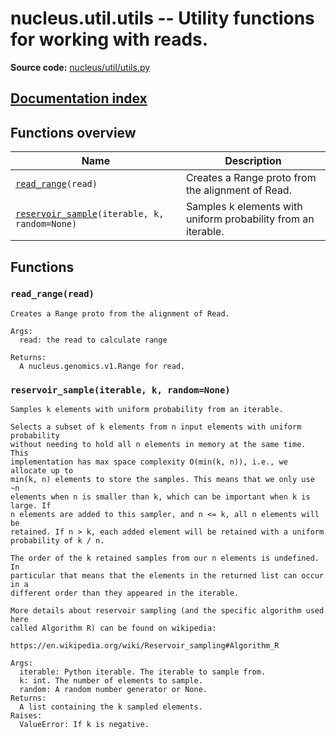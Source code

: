 # nucleus.util.utils -- Utility functions for working with reads.
**Source code:** [nucleus/util/utils.py](https://github.com/google/nucleus/tree/master/nucleus/util/utils.py)

[Documentation index](../../doc_index.md)
---


## Functions overview
Name | Description
-----|------------
[`read_range`](#read_range)`(read)` | Creates a Range proto from the alignment of Read.
[`reservoir_sample`](#reservoir_sample)`(iterable, k, random=None)` | Samples k elements with uniform probability from an iterable.

## Functions
<a name="read_range"></a>
### `read_range(read)`
```
Creates a Range proto from the alignment of Read.

Args:
  read: the read to calculate range

Returns:
  A nucleus.genomics.v1.Range for read.
```

<a name="reservoir_sample"></a>
### `reservoir_sample(iterable, k, random=None)`
```
Samples k elements with uniform probability from an iterable.

Selects a subset of k elements from n input elements with uniform probability
without needing to hold all n elements in memory at the same time. This
implementation has max space complexity O(min(k, n)), i.e., we allocate up to
min(k, n) elements to store the samples. This means that we only use ~n
elements when n is smaller than k, which can be important when k is large. If
n elements are added to this sampler, and n <= k, all n elements will be
retained. If n > k, each added element will be retained with a uniform
probability of k / n.

The order of the k retained samples from our n elements is undefined. In
particular that means that the elements in the returned list can occur in a
different order than they appeared in the iterable.

More details about reservoir sampling (and the specific algorithm used here
called Algorithm R) can be found on wikipedia:

https://en.wikipedia.org/wiki/Reservoir_sampling#Algorithm_R

Args:
  iterable: Python iterable. The iterable to sample from.
  k: int. The number of elements to sample.
  random: A random number generator or None.
Returns:
  A list containing the k sampled elements.
Raises:
  ValueError: If k is negative.
```

